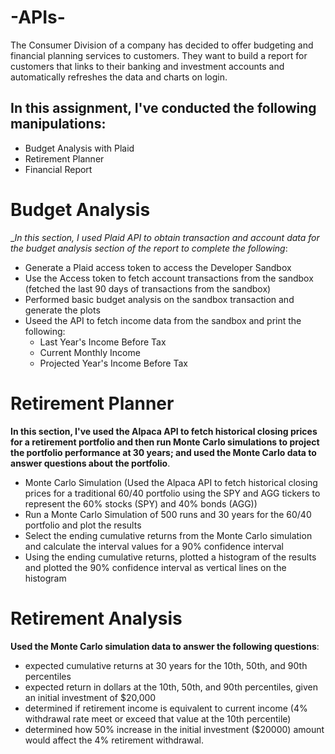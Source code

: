 # -APIs-
The Consumer Division of a company has decided to offer budgeting and financial planning services to customers. They want to build a report for customers that links to their banking and investment accounts and automatically refreshes the data and charts on login.

## In this assignment, I've conducted the following manipulations:

- Budget Analysis with Plaid
- Retirement Planner
- Financial Report 

# Budget Analysis
__In this section, I used Plaid API to obtain transaction and account data for the budget analysis section of the report to complete the following_:

- Generate a Plaid access token to access the Developer Sandbox
- Use the Access token to fetch account transactions from the sandbox (fetched the last 90 days of transactions from the sandbox)
- Performed basic budget analysis on the sandbox transaction and generate the plots
- Useed the API to fetch income data from the sandbox and print the following: 
    - Last Year's Income Before Tax 
    - Current Monthly Income 
    - Projected Year's Income Before Tax

# Retirement Planner
__In this section, I've used the Alpaca API to fetch historical closing prices for a retirement portfolio and then run Monte Carlo simulations to project the portfolio performance at 30 years; and used the Monte Carlo data to answer questions about the portfolio__.

- Monte Carlo Simulation (Used the Alpaca API to fetch historical closing prices for a traditional 60/40 portfolio using the SPY and AGG tickers to represent the 60% stocks (SPY) and 40% bonds (AGG))
- Run a Monte Carlo Simulation of 500 runs and 30 years for the 60/40 portfolio and plot the results
- Select the ending cumulative returns from the Monte Carlo simulation and calculate the interval values for a 90% confidence interval
- Using the ending cumulative returns, plotted a histogram of the results and plotted the 90% confidence interval as vertical lines on the histogram

# Retirement Analysis
__Used the Monte Carlo simulation data to answer the following questions__:
- expected cumulative returns at 30 years for the 10th, 50th, and 90th percentiles
- expected return in dollars at the 10th, 50th, and 90th percentiles, given an initial investment of $20,000
- determined if retirement income is equivalent to current income (4% withdrawal rate meet or exceed that value at the 10th percentile)
- determined how 50% increase in the initial investment ($20000) amount would affect the 4% retirement withdrawal. 



